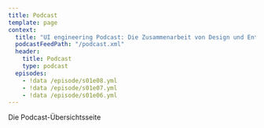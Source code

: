 ```yaml
---
title: Podcast
template: page
context:
  title: "UI engineering Podcast: Die Zusammenarbeit von Design und Entwicklung"
  podcastFeedPath: "/podcast.xml"
  header:
    title: Podcast
    type: podcast
  episodes:
    - !data /episode/s01e08.yml
    - !data /episode/s01e07.yml
    - !data /episode/s01e06.yml
---
```

Die Podcast-Übersichtsseite
